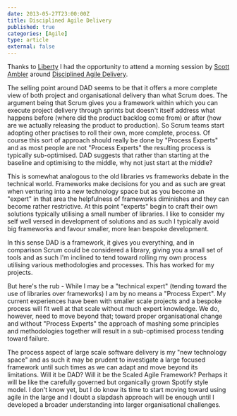 ```yaml
---
date: 2013-05-27T23:00:00Z
title: Disciplined Agile Delivery
published: true
categories: [Agile]
type: article
external: false
---
```

Thanks to [Liberty](http://www.liberty-it.co.uk/) I had the opportunity to attend a morning session by [Scott Ambler](http://www.ambysoft.com/) around [Disciplined Agile Delivery](http://www.disciplinedagiledelivery.com/).  

The selling point around DAD seems to be that it offers a more complete view of both project and organisational delivery than what Scrum does.  The argument being that Scrum gives you a framework within which you can execute project delivery through sprints but doesn't itself address what happens before (where did the product backlog come from) or after (how are we actually releasing the product to production).  So Scrum teams start adopting other practises to roll their own, more complete, process.  Of course this sort of approach should really be done by "Process Experts" and as most people are not "Process Experts" the resulting process is typically sub-optimised.  DAD suggests that rather than starting at the baseline and optimising to the middle, why not just start at the middle?

This is somewhat analogous to the old libraries vs frameworks debate in the technical world. Frameworks make decisions for you and as such are great when venturing into a new technology space but as you become an "expert" in that area the helpfulness of frameworks diminishes and they can become rather restrictive.  At this point "experts" begin to craft their own solutions typically utilising a small number of libraries.  I like to consider my self well versed in development of solutions and as such I typically avoid big frameworks and favour smaller, more lean bespoke development.

In this sense DAD is a framework, it gives you everything, and in comparison Scrum could be considered a library, giving you a small set of tools and as such I'm inclined to tend toward rolling my own process utilising various methodologies and processes.  This has worked for my projects.

But here's the rub - While I may be a "technical expert" (tending toward the use of libraries over frameworks) I am by no means a "Process Expert".  My current experiences have been with smaller scale projects and a bespoke process will fit well at that scale without much expert knowledge. We do, however, need to move beyond that; toward proper organisational change and without "Process Experts" the approach of mashing some principles and methodologies together will result in a sub-optimised process tending toward failure.

The process aspect of large scale software delivery is my "new technology space" and as such it may be prudent to investigate a large focused framework until such times as we can adapt and move beyond its limitations.  Will it be DAD?  Will it be the Scaled Agile Framework?  Perhaps it will be like the carefully governed but organically grown Spotify style model.  I don't know yet, but I do know its time to start moving toward using agile in the large and I doubt a slapdash approach will be enough until I developed a broader understanding into larger organisational challenges.